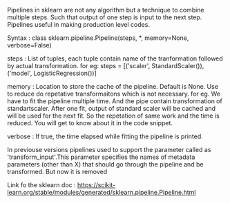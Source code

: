 Pipelines in sklearn are not any algorithm but a technique to combine multiple steps. Such that output of one step is input to the next step. Pipelines useful in making production level codes.

Syntax : class sklearn.pipeline.Pipeline(steps, *,  memory=None, verbose=False)

steps : List of tuples, each tuple contain name of the tranformation followed by actual transformation. 
        for eg: steps = [('scaler', StandardScaler()), ('model', LogisticRegression())]

memory : Location to store the cache of the pipeline. Default is None.
         Use to reduce do repetative transformaitons which is not necessary.
         for eg.
          We have to fit the pipeline multiple time. And the pipe contain transformation of standartscaler.
          After one fit, output of standard scaler will be cached and will be used for the next fit.
          So the repetation of same work and the time is reduced. 
          You will get to know about it in the code snippet.

verbose : If true, the time elapsed while fitting the pipeline is printed.  

In previouse versions pipelines used to support the parameter called as 'transform_input'.This parameter specifies the names of metadata parameters (other than X) that should go through the pipeline and be transformed.
But now it is removed

Link fo the sklearn doc : https://scikit-learn.org/stable/modules/generated/sklearn.pipeline.Pipeline.html